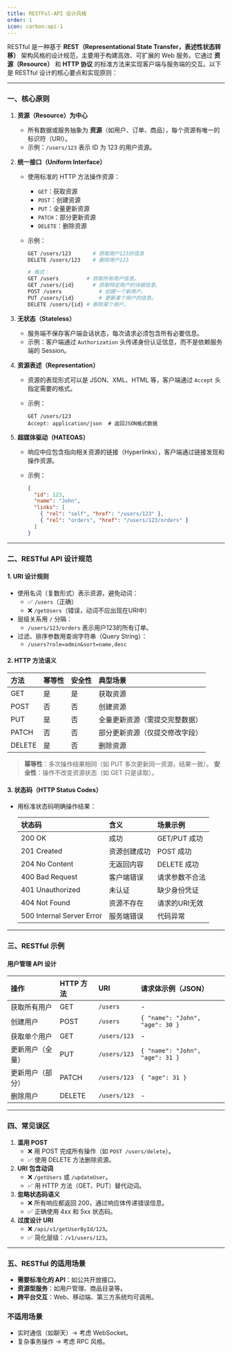 ```yaml
---
title: RESTFul-API 设计风格
order: 1
icon: carbon:api-1
---
```


RESTful 是一种基于 **REST（Representational State Transfer，表述性状态转移）** 架构风格的设计规范，主要用于构建高效、可扩展的 Web 服务。它通过 **资源（Resource）** 和 **HTTP 协议** 的标准方法来实现客户端与服务端的交互。以下是 RESTful 设计的核心要点和实现原则：

------

### **一、核心原则**

1. **资源（Resource）为中心**

   - 所有数据或服务抽象为 **资源**（如用户、订单、商品），每个资源有唯一的标识符（URI）。
   - 示例：`/users/123` 表示 ID 为 123 的用户资源。

2. **统一接口（Uniform Interface）**

   - 使用标准的 HTTP 方法操作资源：

     - `GET`：获取资源
     - `POST`：创建资源
     - `PUT`：全量更新资源
     - `PATCH`：部分更新资源
     - `DELETE`：删除资源

   - 示例：

     ```bash
     GET /users/123       # 获取用户123的信息
     DELETE /users/123    # 删除用户123
     
     # 格式：
     GET /users			# 获取所有用户信息。
     GET /users/{id}      # 获取特定用户的详细信息。
     POST /users			# 创建一个新用户。
     PUT /users/{id}		# 更新某个用户的信息。
     DELETE /users/{id}	# 删除某个用户。
     ```

3. **无状态（Stateless）**

   - 服务端不保存客户端会话状态，每次请求必须包含所有必要信息。
   - 示例：客户端通过 `Authorization` 头传递身份认证信息，而不是依赖服务端的 Session。

4. **资源表述（Representation）**

   - 资源的表现形式可以是 JSON、XML、HTML 等，客户端通过 `Accept` 头指定需要的格式。

   - 示例：

     ```http
     GET /users/123
     Accept: application/json  # 返回JSON格式数据
     ```

5. **超媒体驱动（HATEOAS）**

   - 响应中应包含指向相关资源的链接（Hyperlinks），客户端通过链接发现和操作资源。

   - 示例：

     ```json
     {
       "id": 123,
       "name": "John",
       "links": [
         { "rel": "self", "href": "/users/123" },
         { "rel": "orders", "href": "/users/123/orders" }
       ]
     }
     ```

------

### **二、RESTful API 设计规范**

#### 1. **URI 设计规则**

- 使用名词（复数形式）表示资源，避免动词：
  - ✅ `/users`（正确）
  - ❌ `/getUsers`（错误，动词不应出现在URI中）
- 层级关系用 `/` 分隔：
  - `/users/123/orders` 表示用户123的所有订单。
- 过滤、排序参数用查询字符串（Query String）：
  - `/users?role=admin&sort=name,desc`

#### 2. **HTTP 方法语义**

| 方法   | 幂等性 | 安全性 | 典型场景                       |
| :----- | :----- | :----- | :----------------------------- |
| GET    | 是     | 是     | 获取资源                       |
| POST   | 否     | 否     | 创建资源                       |
| PUT    | 是     | 否     | 全量更新资源（需提交完整数据） |
| PATCH  | 否     | 否     | 部分更新资源（仅提交修改字段） |
| DELETE | 是     | 否     | 删除资源                       |

> **幂等性**：多次操作结果相同（如 PUT 多次更新同一资源，结果一致）。
> **安全性**：操作不改变资源状态（如 GET 只是读取）。

#### 3. **状态码（HTTP Status Codes）**

- 用标准状态码明确操作结果：

  | 状态码                    | 含义         | 场景示例       |
  | :------------------------ | :----------- | :------------- |
  | 200 OK                    | 成功         | GET/PUT 成功   |
  | 201 Created               | 资源创建成功 | POST 成功      |
  | 204 No Content            | 无返回内容   | DELETE 成功    |
  | 400 Bad Request           | 客户端错误   | 请求参数不合法 |
  | 401 Unauthorized          | 未认证       | 缺少身份凭证   |
  | 404 Not Found             | 资源不存在   | 请求的URI无效  |
  | 500 Internal Server Error | 服务端错误   | 代码异常       |

------

### **三、RESTful 示例**

#### 用户管理 API 设计

| 操作             | HTTP 方法 | URI          | 请求体示例（JSON）              |
| :--------------- | :-------- | :----------- | :------------------------------ |
| 获取所有用户     | GET       | `/users`     | -                               |
| 创建用户         | POST      | `/users`     | `{ "name": "John", "age": 30 }` |
| 获取单个用户     | GET       | `/users/123` | -                               |
| 更新用户（全量） | PUT       | `/users/123` | `{ "name": "John", "age": 31 }` |
| 更新用户（部分） | PATCH     | `/users/123` | `{ "age": 31 }`                 |
| 删除用户         | DELETE    | `/users/123` | -                               |

------

### **四、常见误区**

1. **滥用 POST**
   - ❌ 用 POST 完成所有操作（如 `POST /users/delete`）。
   - ✅ 使用 DELETE 方法删除资源。
2. **URI 包含动词**
   - ❌ `/getUsers` 或 `/updateUser`。
   - ✅ 用 HTTP 方法（GET、PUT）替代动词。
3. **忽略状态码语义**
   - ❌ 所有响应都返回 200，通过响应体传递错误信息。
   - ✅ 正确使用 4xx 和 5xx 状态码。
4. **过度设计 URI**
   - ❌ `/api/v1/getUserById/123`。
   - ✅ 简化层级：`/v1/users/123`。

------

### **五、RESTful 的适用场景**

- **需要标准化的 API**：如公共开放接口。
- **资源型服务**：如用户管理、商品目录等。
- **跨平台交互**：Web、移动端、第三方系统均可调用。

### **不适用场景**

- 实时通信（如聊天）→ 考虑 WebSocket。
- 复杂事务操作 → 考虑 RPC 风格。